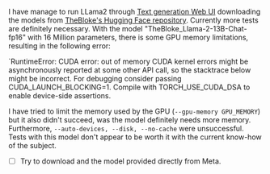I have manage to run LLama2 through [Text generation Web UI](https://github.com/oobabooga/text-generation-webui) downloading the models from [TheBloke's  Hugging Face repository](https://huggingface.co/TheBloke`). Currently more tests are definitely necessary.  With the model "TheBloke_Llama-2-13B-Chat-fp16" with 16 Million parameters, there is some GPU memory limitations, resulting in the following error:

`RuntimeError: CUDA error: out of memory CUDA kernel errors might be asynchronously reported at some other API call, so the stacktrace below might be incorrect. For debugging consider passing CUDA_LAUNCH_BLOCKING=1. Compile with TORCH_USE_CUDA_DSA to enable device-side assertions.

I have tried to limit the memory used by the GPU (`--gpu-memory GPU_MEMORY`) but it also didn't succeed, was the model definitely needs more memory. Furthermore,  `--auto-devices, --disk, --no-cache` were unsuccessful. Tests with this model don't appear to be worth it with the current know-how of the subject.

 - [ ] Try to download and the model provided directly from Meta.
 